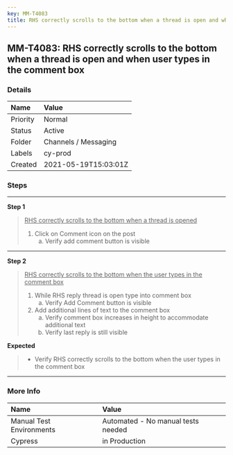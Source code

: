 ```yaml
---
key: MM-T4083
title: RHS correctly scrolls to the bottom when a thread is open and when user types in the comment box
---
```


## MM-T4083: RHS correctly scrolls to the bottom when a thread is open and when user types in the comment box

### Details

| Name     | Value                |
| :------- | :------------------- |
| Priority | Normal               |
| Status   | Active               |
| Folder   | Channels / Messaging |
| Labels   | cy-prod              |
| Created  | 2021-05-19T15:03:01Z |

### Steps

<hr/>

**Step 1**

> <article><u>RHS correctly scrolls to the bottom when a thread is opened</u><ol><li>Click on Comment icon on the post<ol style="list-style-type: lower-alpha;"><li>Verify add comment button is visible</li></ol></li></ol></article>

<hr/>

**Step 2**

> <article><u>RHS correctly scrolls to the bottom when the user types in the comment box</u><ol><li>While RHS reply thread is open type into comment box<ol style="list-style-type: lower-alpha;"><li>Verify Add Comment button is visible</li></ol></li><li>Add additional lines of text to the comment box<ol style="list-style-type: lower-alpha;"><li>Verify comment box increases in height to accommodate additional text</li><li>Verify last reply is still visible</li></ol></li></ol></article>

**Expected**

> <article><ul><li>Verify RHS correctly scrolls to the bottom when the user types in the comment box</li></ul></article>

<hr/>

### More Info

| Name                     | Value                              |
| :----------------------- | :--------------------------------- |
| Manual Test Environments | Automated - No manual tests needed |
| Cypress                  | in Production                      |
